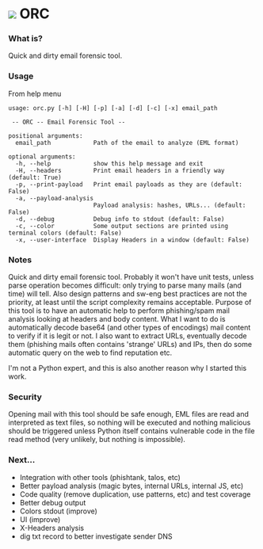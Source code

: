 <h1><img src="https://github.com/abyss93/orc/blob/master/logo/orc.png?raw=true"> ORC</h1>
<h3>What is?</h3>
Quick and dirty email forensic tool.

<h3>Usage</h3>
From help menu

```
usage: orc.py [-h] [-H] [-p] [-a] [-d] [-c] [-x] email_path

 -- ORC -- Email Forensic Tool --

positional arguments:
  email_path            Path of the email to analyze (EML format)

optional arguments:
  -h, --help            show this help message and exit
  -H, --headers         Print email headers in a friendly way (default: True)
  -p, --print-payload   Print email payloads as they are (default: False)
  -a, --payload-analysis
                        Payload analysis: hashes, URLs... (default: False)
  -d, --debug           Debug info to stdout (default: False)
  -c, --color           Some output sections are printed using terminal colors (default: False)
  -x, --user-interface  Display Headers in a window (default: False)
```

<h3>Notes</h3>
Quick and dirty email forensic tool. Probably it won't have unit tests, unless parse operation becomes difficult: only trying to parse many mails (and time) will tell.
Also design patterns and sw-eng best practices are not the priority, at least until the script complexity remains acceptable.
Purpose of this tool is to have an automatic help to perform phishing/spam mail analysis looking at headers and body content. What I want to do is automatically decode base64 (and other types of encodings) mail content to verify if it is legit or not. I also want to extract URLs, eventually decode them (phishing mails often contains 'strange' URLs) and IPs, then do some automatic query on the web to find reputation etc.

I'm not a Python expert, and this is also another reason why I started this work.

<h3>Security</h3>
Opening mail with this tool should be safe enough, EML files are read and interpreted as text files, so nothing will be executed and nothing malicious should be triggered unless Python itself contains vulnerable code in the file read method (very unlikely, but nothing is impossible).

<h3>Next...</h3>
<ul>
<li>Integration with other tools (phishtank, talos, etc)</li>
<li>Better payload analysis (magic bytes, internal URLs, internal JS, etc)</li>
<li>Code quality (remove duplication, use patterns, etc) and test coverage</li>
<li>Better debug output</li>
<li>Colors stdout (improve)</li>
<li>UI (improve)</li>
<li>X-Headers analysis</li>
<li>dig txt record to better investigate sender DNS</li>
</ul>